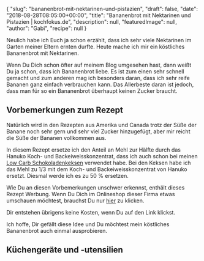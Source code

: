 {
    "slug": "bananenbrot-mit-nektarinen-und-pistazien",
    "draft": false,
    "date": "2018-08-28T08:05:00+00:00",
    "title": "Bananenbrot mit Nektarinen und Pistazien | kochfokus.de",
    "description": null,
    "featuredImage": null,
    "author": "Gabi",
    "recipe": null
}

Neulich habe ich Euch ja schon erzählt, dass ich sehr  viele Nektarinen im Garten meiner Eltern ernten durfte. Heute mache ich mir ein köstliches Bananenbrot mit Nektarinen.

Wenn Du Dich schon öfter auf meinem Blog umgesehen hast, dann weißt Du ja schon, dass ich Bananenbrot liebe. Es ist zum einen sehr schnell gemacht und zum anderen mag ich besonders daran, dass ich sehr reife Bananen ganz einfach verbrauchen kann. Das Allerbeste daran ist jedoch, dass man für so ein Bananenbrot überhaupt keinen Zucker braucht.

## Vorbemerkungen zum Rezept

Natürlich wird in den Rezepten aus Amerika und Canada trotz der Süße der Banane noch sehr gern und sehr viel Zucker hinzugefügt, aber mir reicht die Süße der Bananen vollkommen aus.

In diesem Rezept ersetze ich den Anteil an Mehl zur Hälfte durch das Hanuko Koch- und Backeiweisskonzentrat, dass ich auch schon bei meinen [Low Carb Schokoladenkeksen](https://kochfokus.de/artikel/rezept-low-carb-schokoladenkekse/ "Low Carb Schokoladenkeksen") verwendet habe. Bei den Keksen habe ich das Mehl zu 1/3 mit dem Koch- und Backeiweisskonzentrat von Hanuko ersetzt. Diesmal werde ich es zu 50 % ersetzen.


Wie Du an diesen Vorbemerkungen unschwer erkennst, enthält dieses Rezept Werbung. Wenn Du Dich im Onlineshop dieser Firma etwas umschauen möchtest, brauchst Du nur [hier](https://www.ich-bin-dann-mal-schlank.de/hanuko "hier") zu klicken.

Dir entstehen übrigens keine Kosten, wenn Du auf den Link klickst.

Ich hoffe, Dir gefällt diese Idee und Du möchtest mein köstliches Bananenbrot auch einmal ausprobieren.

## Küchengeräte und -utensilien